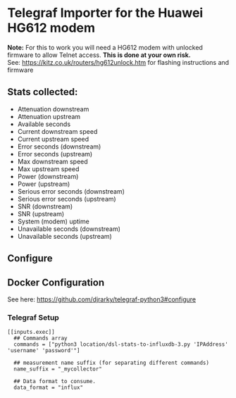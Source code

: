 # Telegraf Importer for the Huawei HG612 modem

**Note:** For this to work you will need a HG612 modem with unlocked firmware to allow Telnet access. **This is done at your own risk.**      
See: https://kitz.co.uk/routers/hg612unlock.htm for flashing instructions and firmware

## Stats collected:

* Attenuation downstream
* Attenuation upstream
* Available seconds
* Current downstream speed
* Current upstream speed
* Error seconds (downstream)
* Error seconds (upstream)
* Max downstream speed
* Max upstream speed
* Power (downstream)
* Power (upstream)
* Serious error seconds (downstream)
* Serious error seconds (upstream)
* SNR (downstream)
* SNR (upstream)
* System (modem) uptime
* Unavailable seconds (downstream)
* Unavailable seconds (upstream)

## Configure
## Docker Configuration
See here: https://github.com/djrarky/telegraf-python3#configure

### Telegraf Setup
```
[[inputs.exec]]
  ## Commands array
  commands = ["python3 location/dsl-stats-to-influxdb-3.py 'IPAddress' 'username' 'password'"]

  ## measurement name suffix (for separating different commands)
  name_suffix = "_mycollector"

  ## Data format to consume.
  data_format = "influx"
